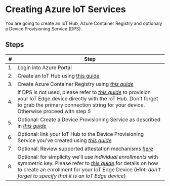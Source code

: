 # Creating Azure IoT Services #

You are going to create an IoT Hub, Azure Container Registry and optionaly a Device Provisioning Service (DPS). 

## Steps ##
| # | Step   |
|-|-|
|1.| Login into Azure Portal
|2.| Create an IoT Hub using [this guide](https://docs.microsoft.com/en-us/azure/iot-dps/tutorial-set-up-cloud#create-an-iot-hub)
|3.| Create Azure Container Registry using *[this guide](https://docs.microsoft.com/en-us/azure/container-registry/container-registry-get-started-portal#create-a-container-registry)*
|4.| If DPS is not used, please refer to *[this guide](https://docs.microsoft.com/en-us/azure/iot-edge/how-to-register-device#register-in-the-azure-portal)* to provision your IoT Edge device directly with the IoT Hub. Don't forget to grab the primary connection string for your device. Otherwise proceed with step *5*
|5.| Optional: Create a Device Provisioning Service as described in *[this guide](https://docs.microsoft.com/en-us/azure/iot-dps/tutorial-set-up-cloud#create-a-device-provisioning-service-instance-and-get-the-id-scope)*
|6.| Optional: link your IoT Hub to the Device Provisioning Service you've created using *[this guide](https://docs.microsoft.com/en-us/azure/iot-dps/tutorial-set-up-cloud#link-the-device-provisioning-service-to-an-iot-hub)*
|7.| Optional: Review supported attestation mechanisms *[here](https://docs.microsoft.com/en-us/azure/iot-dps/concepts-security)* 
|8.| Optional: for simplicity we'll use *individual enrollments* with symmetric key. Please refer to *[this guide](https://docs.microsoft.com/en-us/azure/iot-dps/concepts-symmetric-key-attestation)* for details on how to create an enrollment for your IoT Edge Device (*Hint: don't forget to specify that it is an IoT Edge device*)